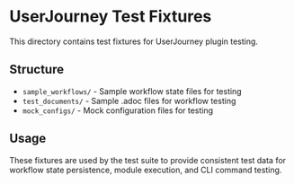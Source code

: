 # UserJourney Test Fixtures

This directory contains test fixtures for UserJourney plugin testing.

## Structure

- `sample_workflows/` - Sample workflow state files for testing
- `test_documents/` - Sample .adoc files for workflow testing
- `mock_configs/` - Mock configuration files for testing

## Usage

These fixtures are used by the test suite to provide consistent test data
for workflow state persistence, module execution, and CLI command testing.
